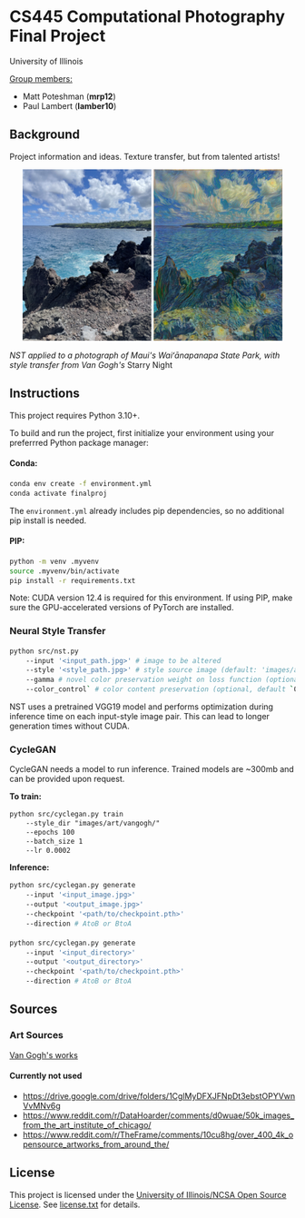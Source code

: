 # CS445 Computational Photography Final Project
University of Illinois  

<ins>Group members:</ins>  
* Matt Poteshman (**mrp12**)  
* Paul Lambert (**lamber10**)  

## Background
Project information and ideas. Texture transfer, but from talented artists! 

<p align="center">
  <img src="docs/images/b0.png" width="45%" />
  <img src="docs/images/b1.png" width="45%" />
</p>

*NST applied to a photograph of Maui's Waiʻānapanapa State Park, with style transfer from Van Gogh's* Starry Night


## Instructions
This project requires Python 3.10+.

To build and run the project, first initialize your environment using your preferrred Python package manager:

#### Conda:
```bash
conda env create -f environment.yml
conda activate finalproj
```

The `environment.yml` already includes pip dependencies, so no additional pip install is needed. 

#### PIP:
```bash
python -m venv .myvenv
source .myvenv/bin/activate
pip install -r requirements.txt
```

Note: CUDA version 12.4 is required for this environment. If using PIP, make sure the GPU-accelerated versions of PyTorch are installed.


### Neural Style Transfer
```bash
python src/nst.py
    --input '<input_path.jpg>' # image to be altered
    --style '<style_path.jpg>' # style source image (default: 'images/art/starry_night.jpg')
    --gamma # novel color preservation weight on loss function (optional, default `1e5`)
    --color_control` # color content preservation (optional, default `0.7`)
```

NST uses a pretrained VGG19 model and performs optimization during inference time on each input-style image pair. This can lead to longer generation times without CUDA. 

### CycleGAN

CycleGAN needs a model to run inference. Trained models are ~300mb and can be provided upon request.

**To train:**  
```
python src/cyclegan.py train 
    --style_dir "images/art/vangogh/" 
    --epochs 100 
    --batch_size 1 
    --lr 0.0002
```    

**Inference:**  
```bash
python src/cyclegan.py generate 
    --input '<input_image.jpg>'
    --output '<output_image.jpg>'
    --checkpoint '<path/to/checkpoint.pth>'
    --direction # AtoB or BtoA

python src/cyclegan.py generate 
    --input '<input_directory>'
    --output '<output_directory>'
    --checkpoint '<path/to/checkpoint.pth>'
    --direction # AtoB or BtoA 
```


## Sources

### Art Sources

[Van Gogh's works](https://www.nga.gov/collection/artist-info.1349.html#works)

#### Currently not used
* https://drive.google.com/drive/folders/1CglMyDFXJFNpDt3ebstOPYVwnVvMNv6g
* https://www.reddit.com/r/DataHoarder/comments/d0wuae/50k_images_from_the_art_institute_of_chicago/
* https://www.reddit.com/r/TheFrame/comments/10cu8hg/over_400_4k_opensource_artworks_from_around_the/


## License

This project is licensed under the [University of Illinois/NCSA Open Source License](license.txt). See [license.txt](license.txt) for details.
